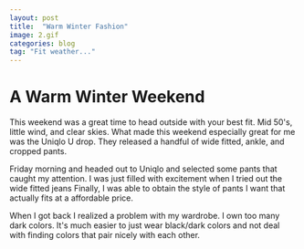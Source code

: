 ```yaml
---
layout: post
title:  "Warm Winter Fashion"
image: 2.gif
categories: blog
tag: "Fit weather..."
---
```

# A Warm Winter Weekend
This weekend was a great time to head outside with your best fit. Mid 50's, little
wind, and clear skies. What made this weekend especially great for me was the Uniqlo
U drop. They released a handful of wide fitted, ankle, and cropped pants.

Friday morning and headed out to Uniqlo and selected some pants that caught my
attention. I was just filled with excitement when I tried out the wide fitted jeans
Finally, I was able to obtain the style of pants I want that actually fits at a
affordable price.

When I got back I realized a problem with my wardrobe. I own too many dark colors.
It's much easier to just wear black/dark colors and not deal with finding colors
that pair nicely with each other.

<!-- How	does	Elizabeth	Wilson’s	overview	of	fashion	history	help	contextualize
dandyism?

What	issues	keep	recurring	when	we	talk	of	fashion?

What was interesting to read about is how the mens fashion from the 19th century
and onward, fitted clothing that showed of masculinity covers the skin/body, yet
fitting clothes for women progressed to show more skin. This goes back to the
running idea that women.   -->
